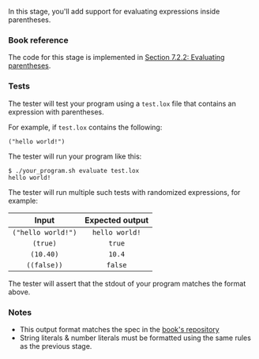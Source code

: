 In this stage, you'll add support for evaluating expressions inside parentheses.

### Book reference

The code for this stage is implemented in [Section 7.2.2: Evaluating parentheses](https://craftinginterpreters.com/evaluating-expressions.html#evaluating-parentheses).

### Tests

The tester will test your program using a `test.lox` file that contains an expression with parentheses.

For example, if `test.lox` contains the following:

```
("hello world!")
```

The tester will run your program like this:

```
$ ./your_program.sh evaluate test.lox
hello world!
```

The tester will run multiple such tests with randomized expressions, for example:

| Input | Expected output |
| :---: | :-------------: |
| `("hello world!")` | `hello world!` |
| `(true)` | `true` |
| `(10.40)` | `10.4` |
| `((false))` | `false` |

The tester will assert that the stdout of your program matches the format above.

### Notes

- This output format matches the spec in the [book's repository](https://github.com/munificent/craftinginterpreters/blob/01e6f5b8f3e5dfa65674c2f9cf4700d73ab41cf8/test/expressions/evaluate.lox)
- String literals & number literals must be formatted using the same rules as the previous stage.
